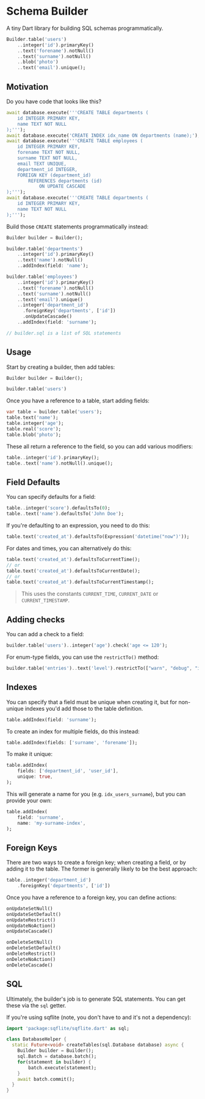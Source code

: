 
# Schema Builder

A tiny Dart library for building SQL schemas programmatically.

```dart
Builder.table('users')
    ..integer('id').primaryKey()
    ..text('forename').notNull()
    ..text('surname').notNull()
    ..blob('photo')
    ..text('email').unique();
```

## Motivation

Do you have code that looks like this?

```dart
await database.execute('''CREATE TABLE departments (
    id INTEGER PRIMARY KEY,
    name TEXT NOT NULL
);''');
await database.execute('CREATE INDEX idx_name ON departments (name);');
await database.execute('''CREATE TABLE employees (
    id INTEGER PRIMARY KEY,
    forename TEXT NOT NULL,
    surname TEXT NOT NULL,
    email TEXT UNIQUE,
    department_id INTEGER,
    FOREIGN KEY (department_id)
        REFERENCES departments (id)
            ON UPDATE CASCADE
);''');
await database.execute('''CREATE TABLE departments (
    id INTEGER PRIMARY KEY,
    name TEXT NOT NULL
);''');
```

Build those `CREATE` statements programmatically instead:

```dart
Builder builder = Builder();

builder.table('departments')
    ..integer('id').primaryKey()
    ..text('name').notNull()
    ..addIndex(field: 'name');

builder.table('employees')
    ..integer('id').primaryKey()
    ..text('forename').notNull()
    ..text('surname').notNull()
    ..text('email').unique()
    ..integer('department_id')
      .foreignKey('departments', ['id'])
      .onUpdateCascade()
    ..addIndex(field: 'surname');

// builder.sql is a list of SQL statements

```

## Usage

Start by creating a builder, then add tables:

```dart
Builder builder = Builder();

builder.table('users')
```

Once you have a reference to a table, start adding fields:

```dart
var table = builder.table('users');
table.text('name');
table.integer('age');
table.real('score');
table.blob('photo');
```

These all return a reference to the field, so you can add various modifiers:

```dart
table..integer('id').primaryKey();
table..text('name').notNull().unique();
```

## Field Defaults

You can specify defaults for a field:

```dart
table..integer('score').defaultsTo(0);
table..text('name').defaultsTo('John Doe');
```

If you're defaulting to an expression, you need to do this:

```dart
table.text('created_at').defaultsTo(Expression('datetime("now")'));
```

For dates and times, you can alternatively do this:

```dart
table.text('created_at').defaultsToCurrentTime();
// or
table.text('created_at').defaultsToCurrentDate();
// or
table.text('created_at').defaultsToCurrentTimestamp();
```

> This uses the constants `CURRENT_TIME`, `CURRENT_DATE` or `CURRENT_TIMESTAMP`.

## Adding checks

You can add a check to a field:

```dart
builder.table('users')..integer('age').check('age <= 120');
```

For enum-type fields, you can use the `restrictTo()` method:

```dart
builder.table('entries')..text('level').restrictTo(["warn", "debug", "info"]);
```

## Indexes

You can specify that a field must be unique when creating it, but for non-unique indexes you'd add those to the table definition.

```dart
table.addIndex(field: 'surname');
```

To create an index for multiple fields, do this instead:

```dart
table.addIndex(fields: ['surname', 'forename']);
```

To make it unique:

```dart
table.addIndex(
    fields: ['department_id', 'user_id'],
    unique: true,    
);
```

This will generate a name for you (e.g. `idx_users_surname`), but you can provide your own:

```dart
table.addIndex(
    field: 'surname',
    name: 'my-surname-index',
);
```

## Foreign Keys

There are two ways to create a foreign key; when creating a field, or by adding it to the table. The former is generally likely to be the best approach:

```dart
table..integer('department_id')
    .foreignKey('departments', ['id'])
```

Once you have a reference to a foreign key, you can define actions:

```dart
onUpdateSetNull()
onUpdateSetDefault()
onUpdateRestrict()
onUpdateNoAction()
onUpdateCascade()

onDeleteSetNull()
onDeleteSetDefault()
onDeleteRestrict()
onDeleteNoAction()
onDeleteCascade()
```

## SQL

Ultimately, the builder's job is to generate SQL statements. You can get these via the `sql` getter.

If you're using sqflite (note, you don't have to and it's not a dependency):

```dart
import 'package:sqflite/sqflite.dart' as sql;

class DatabaseHelper {
  static Future<void> createTables(sql.Database database) async {
    Builder builder = Builder();
    sql.Batch = database.batch();
    for(statement in builder) {
        batch.execute(statement);
    }
    await batch.commit();
  }
}